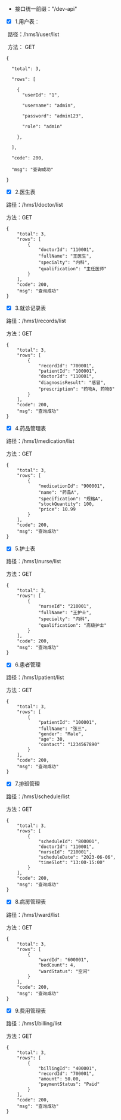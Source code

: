 - 接口统一前缀："/dev-api"
- [x] 1.用户表：

​			路径：/hms1/user/list

​			方法： GET

```
{

  "total": 3,

  "rows": [

​    {
​      "userId": "1",

​      "username": "admin",

​      "password": "admin123",

​      "role": "admin"

​    },

  ],

  "code": 200,

  "msg": "查询成功"

}
```

- [x] 2.医生表

路径：/hms1/doctor/list

方法：GET

```
{
    "total": 3,
    "rows": [
        {
            "doctorId": "110001",
            "fullName": "王医生",
            "specialty": "内科",
            "qualification": "主任医师"
        }
    ],
    "code": 200,
    "msg": "查询成功"
}
```

- [x] 3.就诊记录表

路径：/hms1/records/list

方法：GET

```
{
    "total": 3,
    "rows": [
        {
            "recordId": "700001",
            "patientId": "100001",
            "doctorId": "110001",
            "diagnosisResult": "感冒",
            "prescription": "药物A, 药物B"
        }
    ],
    "code": 200,
    "msg": "查询成功"
}
```

- [x] 4.药品管理表

路径：/hms1/medication/list

方法：GET

```
{
    "total": 3,
    "rows": [
        {
            "medicationId": "900001",
            "name": "药品A",
            "specification": "规格A",
            "stockQuantity": 100,
            "price": 10.99
        }
    ],
    "code": 200,
    "msg": "查询成功"
}

```

- [x] 5.护士表

路径：/hms1/nurse/list

方法：GET

```
{
    "total": 3,
    "rows": [
        {
            "nurseId": "210001",
            "fullName": "王护士",
            "specialty": "内科",
            "qualification": "高级护士"
        }
    ],
    "code": 200,
    "msg": "查询成功"
}
```

- [x] 6.患者管理

路径：/hms1/patient/list

方法：GET

```
{
    "total": 3,
    "rows": [
        {
            "patientId": "100001",
            "fullName": "张三",
            "gender": "Male",
            "age": 30,
            "contact": "1234567890"
        }
    ],
    "code": 200,
    "msg": "查询成功"
}
```

- [x] 7.排班管理

路径：/hms1/schedule/list

方法：GET

```
{
    "total": 3,
    "rows": [
        {
            "scheduleId": "800001",
            "doctorId": "110001",
            "nurseId": "210001",
            "scheduleDate": "2023-06-06",
            "timeSlot": "13:00-15:00"
        }
    ],
    "code": 200,
    "msg": "查询成功"
}
```

- [x] 8.病房管理表

路径：/hms1/ward/list

方法：GET

```
{
    "total": 3,
    "rows": [
        {
            "wardId": "600001",
            "bedCount": 4,
            "wardStatus": "空闲"
        }
    ],
    "code": 200,
    "msg": "查询成功"
}
```

- [x] 9.费用管理表

路径：/hms1/billing/list

方法：GET

```
{
    "total": 3,
    "rows": [
        {
            "billingId": "400001",
            "recordId": "700001",
            "amount": 50.00,
            "paymentStatus": "Paid"
        }
    ],
    "code": 200,
    "msg": "查询成功"
}
```

